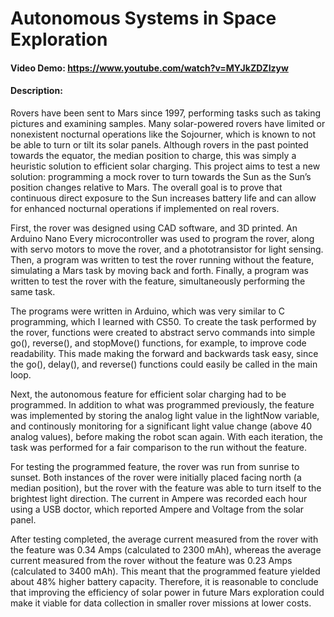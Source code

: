 # Autonomous Systems in Space Exploration
#### Video Demo:  <https://www.youtube.com/watch?v=MYJkZDZIzyw>
#### Description:
Rovers have been sent to Mars since 1997, performing tasks such as taking pictures and examining samples. Many solar-powered rovers have limited or nonexistent nocturnal operations like the Sojourner, which is known to not be able to turn or tilt its solar panels. Although rovers in the past pointed towards the equator, the median position to charge, this was simply a heuristic solution to efficient solar charging. This project aims to test a new solution: programming a mock rover to turn towards the Sun as the Sun’s position changes relative to Mars. The overall goal is to prove that continuous direct exposure to the Sun increases battery life and can allow for enhanced nocturnal operations if implemented on real rovers.

First, the rover was designed using CAD software, and 3D printed. An Arduino Nano Every microcontroller was used to program the rover, along with servo motors to move the rover, and a phototransistor for light sensing. Then, a program was written to test the rover running without the feature, simulating a Mars task by moving back and forth. Finally, a program was written to test the rover with the feature, simultaneously performing the same task.

The programs were written in Arduino, which was very similar to C programming, which I learned with CS50. To create the task performed by the rover, functions were created to abstract servo commands into simple go(), reverse(), and stopMove() functions, for example, to improve code readability. This made making the forward and backwards task easy, since the go(), delay(), and reverse() functions could easily be called in the main loop.

Next, the autonomous feature for efficient solar charging had to be programmed. In addition to what was programmed previously, the feature was implemented by storing the analog light value in the lightNow variable, and continously monitoring for a significant light value change (above 40 analog values), before making the robot scan again. With each iteration, the task was performed for a fair comparison to the run without the feature.

For testing the programmed feature, the rover was run from sunrise to sunset. Both instances of the rover were initially placed facing north (a median position), but the rover with the feature was able to turn itself to the brightest light direction. The current in Ampere was recorded each hour using a USB doctor, which reported Ampere and Voltage from the solar panel.

After testing completed, the average current measured from the rover with the feature was 0.34 Amps (calculated to 2300 mAh), whereas the average current measured from the rover without the feature was 0.23 Amps (calculated to 3400 mAh). This meant that the programmed feature yielded about 48% higher battery capacity. Therefore, it is reasonable to conclude that improving the efficiency of solar power in future Mars exploration could make it viable for data collection in smaller rover missions at lower costs.
